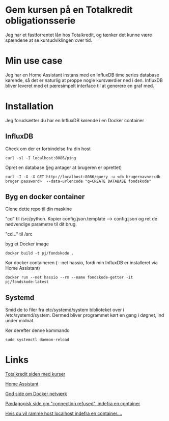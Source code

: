 # Gem kursen på en Totalkredit obligationsserie

Jeg har et fastforrentet lån hos Totalkredit, og tænker det kunne være spændene at se kursudviklingen over tid.

# Min use case
Jeg har en Home Assistant instans med en InfluxDB time series database kørende, så det er naturlig at proppe nogle kursværdier ned i den.
InfluxDB bliver leveret med et pæresimpelt interface til at generere en graf med.

# Installation

Jeg forudsætter du har en InfluxDB kørende i en Docker container

## InfluxDB

Check om der er forbindelse fra din host
````
curl -sl -I localhost:8086/ping
````

Opret en database (jeg antager at brugeren er oprettet)
````
curl -I -G -X GET http://localhost:8086/query -u <db brugernavn>:<db bruger password>  --data-urlencode "q=CREATE DATABASE fondskode"
````

## Byg en docker container
Clone dette repo til din maskine

"cd" til <repoet>/src/python. Kopier config.json.template --> config.json og ret de nødvendige parametre til dit brug.
  
"cd .." til <repoet>/src

byg et Docker image
````
docker build -t pj/fondskode .
````

Kør docker containeren (--net hassio, fordi min InfluxDB er installeret via Home Assistant)
````
docker run --net hassio --rm --name fondskode-getter -it pj/fondskode:latest
````

## Systemd 
Smid de to filer fra etc/systemd/system biblioteket over i /etc/systemd/system.
Dermed bliver programmet kørt en gang i døgnet, ind under midnat.

Kør derefter denne kommando
````
sudo systemctl daemon-reload 
````
# Links

  [Totalkredit siden med kurser](https://netbank.totalkredit.dk/netbank/showStockExchangeInternal.do)
  
  [Home Assistant](https://www.home-assistant.io/)
  
  [God side om Docker netværk](https://www.tutorialworks.com/container-networking/)
  
  [Pædagogisk side om "connection refused", indefra en container](https://pythonspeed.com/articles/docker-connection-refused/)

  [Hvis du vil ramme host localhost indefra en container....](https://www.cloudsavvyit.com/14114/how-to-connect-to-localhost-within-a-docker-container/)

